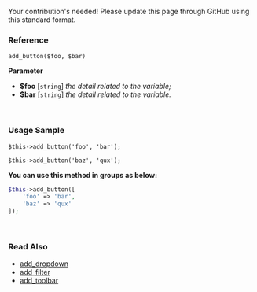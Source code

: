 Your contribution's needed!
Please update this page through GitHub using this standard format.

### Reference
`add_button($foo, $bar)`

**Parameter**
* **$foo** [`string`] *the detail related to the variable;*
* **$bar** [`string`] *the detail related to the variable.*

&nbsp;

### Usage Sample
`$this->add_button('foo', 'bar');`

`$this->add_button('baz', 'qux');`

**You can use this method in groups as below:**
```php
$this->add_button([
    'foo' => 'bar',
    'baz' => 'qux'
]);
```

&nbsp;

### Read Also
* [add_dropdown](./add_dropdown)
* [add_filter](./add_filter)
* [add_toolbar](./add_toolbar)
